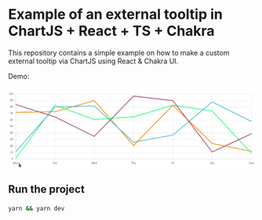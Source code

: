 # Example of an external tooltip in ChartJS + React + TS + Chakra

This repository contains a simple example on how to make a custom external tooltip via ChartJS using React & Chakra UI.

Demo:

![](./demo.gif)

## Run the project

```bash
yarn && yarn dev
```
